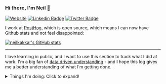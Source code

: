 ### Hi there, I'm Neil 👋

[![Website](https://img.shields.io/badge/Website-neilkakkar.com-red)](https://neilkakkar.com)
[![Linkedin Badge](https://img.shields.io/badge/Neil--Kakkar-0077b5?style=flat-square&logo=Linkedin&logoColor=white&labelColor=0077b5&link=https://www.linkedin.com/in/neilkakkar/)](https://www.linkedin.com/in/neilkakkar/)
[![Twitter Badge](https://img.shields.io/badge/-@neilkakkar-1ca0f1?style=flat-square&labelColor=1ca0f1&logo=twitter&logoColor=white&link=https://twitter.com/neilkakkar)](https://twitter.com/neilkakkar)

I work at [PostHog](https://github.com/PostHog/posthog), which is open source, which means I can now have Github stats and not feel disappointed:

[![neilkakkar's GitHub stats](https://github-readme-stats.vercel.app/api?username=neilkakkar&show_icons=true&include_all_commits=true&theme=radical)](https://github.com/neilkakkar)

---

<!--
**neilkakkar/neilkakkar** is a ✨ _special_ ✨ repository because its `README.md` (this file) appears on your GitHub profile.

Here are some ideas to get you started:

- 🔭 I’m currently working on ...
- 🌱 I’m currently learning ...
- 👯 I’m looking to collaborate on ...
- 🤔 I’m looking for help with ...
- 💬 Ask me about ...
- 📫 How to reach me: ...
- 😄 Pronouns: ...
- ⚡ Fun fact: ...
-->

I love learning in public, and I want to use this section to track what I did at work. I'm a big fan of [data driven understanding](https://neilkakkar.com/the-human-log.html) - and I hope this log gives me a better understanding of what I'm getting done.

<details>
<summary>Things I'm doing: Click to expand!</summary>

## 28 March 2023

New year, new offsite! This time, I had a solution: ChatGPT; and I was looking for a problem. We built a support bot to answer community questions - which has worked out surprisingly well.

Also, lots of tweaking around with the infrastructure, I've learned different ways pgbouncer can break. I wrote a blogpost about everything we learned trying to make flags reliable: https://github.com/PostHog/posthog.com/pull/5546


## 28 February 2023

More feature flag optimisations, my favourite being with cohorts: https://github.com/PostHog/posthog/pull/14272 - now, instead of relying on computed cohorts to evaluate flags, we convert cohorts into their definitions, and then use those in flags, so it uses the latest properties, irrespective of whether they are in the cohort yet or not.

This speeds things up as well, as we only need to go in one place to evaluate flags (the person properties database).

## 28 January 2023

Focus is back on feature flags, since they are the core of both experiments and features. We are mature enough with respect to features that a decent amount of people have started using them. This has brought up a new problem: Feature flags going down is a no-no. Not only does it affect our customers; but also our customers' customers.

So, make sure our flags are as resilient as possible: https://github.com/PostHog/posthog/issues/13601.

Also, caching is hard.

## 28 October 2022

It's been a while since experimentation released, and we've learned what all mistakes we made. One big mistake I made was not allowing users to change experiment goals once the experiment started. I was worried about p-hacking, but more often than not, the issue was that people made a mistake setting up the experiment, and it was _very_ annoying to restart the experiment just to change the goal, since you're losing all the data you've collected so far.

This month was all about fixing up these mistakes, polishing experiments up so we can learn the new ways things break.

We also spent some time thinking about the long term vision for our team: https://github.com/PostHog/posthog.com/pull/4516

## 28 September 2022

More feature flag improvements. A big one was bootstrapping, which brings local evaluation to the client-side (in a way): https://github.com/PostHog/posthog-js-lite/pull/24. You can initialise your libraries on the frontend with feature flags, which makes them instantly available.

## 28 July 2022

This month was about tackling the server-side libraries feature flag issues. I created a spec that simplified our work, since there was a standard document to replicate across libraries: https://github.com/PostHog/posthog/issues/10459#issuecomment-1193842228. This helped us review PRs quickly, and also helped us be faster for implementing, since you could blindly copy the structure, as long as you keep in mind language specific gotchas.
   
## 28 June 2022

The focus is coming back to feature flags. Specifically, there are a few problems that make them unusable on server-side libraries, and also for user flows (like authentication) where the user identity changes.

It was tricky figuring out how to add support for something like this, while not destroying performance, since this is a very sensitive endpoint. I ended up cleaning a lot of cruft on this endpoint to make this fast.

An explanation of the problem: https://github.com/PostHog/posthog/issues/9547
The solution: https://github.com/PostHog/posthog/pull/10196


## 28 May 2022

The next big thing to tackle is person on events: We are revamping all our queries to become scalable for billion event querying. This requires getting rid of joins as much as possible, and changing our data model a bit to support that. Here's a big overview of this: https://github.com/PostHog/posthog/issues/9802 - this turned out to be a pretty massive refactor.

## 28 April 2022
   
The new project is support for complex filters in cohorts: not only can we freely combine them, but also added support for complex behaviour like figuring out if a user did an event multiple times / in a specific sequence to become part of the cohort. Github thinks this was my highlight PR for the project: https://github.com/PostHog/posthog/pull/9462


## 28 March 2022

Lots of polishing on Experiments, the last 20% polishing takes surprisingly long. I've come to realise that frontend work takes a lot more time and effort.

We also had our offsite hackathon, out of which came Universal Search: The top searchbar on posthog now searches through everything to give a response.

## 4 February 2022

Automated Insights is the new hardd project, and I'm having a lot of fun remixing ideas: https://github.com/PostHog/posthog/issues/8261. OpenAI is amazing: what would've taken me days to setup 3 years ago now took 30 minutes. 🤯. This is great for quickly validating & discarding ideas.

## 28 January 2022

This month has been amazing. Experimentation looks great, has kicked off well, users (atleast the ones we interviewed) love most of it, and we launched it to everyone on Cloud this week!

This project is different from Correlation Analysis, in the sense that it takes longer for feedback to arrive: Users have to actually finish running their experiments to give feedback on the later-half of the product: the experience while running & on ending an experiment. So, decided to pause improvement work on this for now, setup metrics & docs, and wait for users to use it, listen in to feedback, and then decide how to solve the problems that come up.

Super happy with all that got done this month (it's a LOT, with lots of ...experimenting):

![image](https://user-images.githubusercontent.com/7115141/151827353-8a187ba8-5a9c-469a-9d6b-5a82ed427a30.png)


## 7 January 2022

We hit a slight snag with Experimentation: Most users were away during Christmas, which made it hard to schedule feedback calls, which made it hard to iterate quickly. I switched strategies a bit, and now focusing on building out things we definitely need for Experimentation to be successful, sans feedback. Would've loved to validate these, but eh. Will do it as intervews start pouring in.
   
Went on a 2 week break myself as well, which was refreshing.

## 3 December 2021

Aaaanndd I'm back with a new Project! This time, we're targeting experimentation: https://github.com/PostHog/posthog/issues/7418.

Just like last time, we want to get something working out this sprint. Ofcourse, I started with learning about what existing A/B test platforms do, building a model of why they do things that way, and then tweaking that model so it sits on top of PostHog's existing systems. That's what you see happen in the above thread^.

https://github.com/PostHog/posthog/issues/7462

## 26 November 2021

Support Hero time again. Probably not surprising, but this is becoming more intense: there's lots more people in Slack asking questions, which means I'm stretched thin, but oh, such a nice problem to have.

Guess which week was Support Hero: ![image](https://user-images.githubusercontent.com/7115141/144571971-0197913b-400f-4fe5-afb8-578f16c7b05c.png)


## 19 November 2021

After the huge project, it's vacation time! Need time to recharge - it was intense, too many open loops that kept me thinking about work after work.

## 29 October 2021

I shipped Quant Analysis! While last time was just the MVP, this time [we polished things up](https://github.com/PostHog/posthog/issues/6474), iterated on user feedback, and went back to them to see if they were happy (yes, they were). This was absolutely brilliant.

I used to think the most complicated part of building a product was the software engineering. Now I think it's figuring out what to build.

## 15 October 2021
   
Wow, what a sprint! I finally started implementation on the huge-ass Quantitative Analysis Project. What's unique about this project is that I'm leading one for the first time. It started off like this: https://github.com/PostHog/posthog/issues/5543

I was working closely with one other person, and we got an MVP out in week 1. This was faaaast! It allowed us to iterate quickly, gather feedback, and fix data issues quickly. With a product that depends on data being good, this was critical.

I wouldn't link specific PRs, because there were a shit-tonne

![image](https://user-images.githubusercontent.com/7115141/137518354-09ce7a51-bbd9-476a-ae62-13060d287699.png)

Interestingly, I spent a lot more time thinking about the problems to solve here, even after work (which didn't bode well for sleeping peacefully). At the same time, this allowed for some cool technical breakthroughs, where we could run correlations much quicker.

Finally, doing live user interviews was fun - getting feedback from actual users, reading between the lines, figuring out what they want, and then putting those ideas together was a fun challenge: https://github.com/PostHog/posthog/issues/6474. The next sprint is going to be scary ambitious.

## 1 October 2021

Two weeks of working on Paths. We shored up the API, and I finally got my hands on the frontend code. Kea is an amazing library to work with.

One very interesting problem: Validating Graph Edges on Paths: https://github.com/PostHog/posthog/issues/6041 (and linked PRs!)

- Connect Persons on a Path to an API request: https://github.com/PostHog/posthog/pull/6035, https://github.com/PostHog/posthog/pull/6070
- API additions: https://github.com/PostHog/posthog/pull/6124, https://github.com/PostHog/posthog/pull/6111, https://github.com/PostHog/posthog/pull/6052
- Query Optimisations: https://github.com/PostHog/posthog/pull/6125
- Random Frontend stuff: https://github.com/PostHog/posthog/pull/6175, 

## 17 September 2021

A (missed) Offsite, Support Hero, vacation to Mallorca <3

## 20 August 2021

I owned my first project! https://github.com/PostHog/posthog/issues/5543

Apart from thinking hard about this, the regular sprint continues. [Working on Paths](https://github.com/PostHog/posthog/issues/5545) - the new feature!

https://github.com/PostHog/posthog/pull/5646

This week's been pretty cool, because I'm finally doing more of the ground-up startupy stuff: thinking through things from scratch, building PoCs, gathering results, and then finally building the product.

## 13 August 2021

Final sprint for Funnels, got the vaccine, got sick afterwards, didn't do much, except this one big bug fix for funnel breakdowns: https://github.com/PostHog/posthog/pull/5655, https://github.com/PostHog/posthog/pull/5538

## 6 August 2021

Remember how Support Hero was a lot of fun? (Week of 21 May, 2021). Time for round 2. A lot less overwhelming, as I knew a lot more about things (but still not everything).

Random bug fixes: https://github.com/PostHog/posthog/pull/5486 etc. etc.
   
## 30 July 2021

More bug fixes, some tricky things to grasp, and finally dipped into other unknown areas. I follow a land-and-expand strategy: get really good at understanding one part of the system, then slowly expand from that "base" to understand rest of the system. This usually means that my work speed slows down, as I parse through all the new stuff.

A good way to do this is to pick up bugs at the edges of what you know. That's what I've been doing:
- Dashboard bug: https://github.com/PostHog/posthog/pull/5395 
- Caching bugs: https://github.com/PostHog/posthog/pull/5399
- Breakdown in funnels bug: mix of frontend and backend issues - https://github.com/PostHog/posthog/pull/5357
   
## 23 July 2021

Final sprint before Funnels meant lots of QA, lots of bugfixing, and lots of testing :) - I'm so tired now.

- Special Bugs: When your new technologies don't work like you'd expect: https://github.com/ClickHouse/ClickHouse/issues/26580, and patches for it: https://github.com/PostHog/posthog/pull/5283
- Bug fixes: https://github.com/PostHog/posthog/pull/5174, https://github.com/PostHog/posthog/pull/5277, https://github.com/PostHog/posthog/pull/5292, https://github.com/PostHog/posthog/pull/5308, https://github.com/PostHog/posthog/pull/5315, https://github.com/PostHog/posthog/pull/5316

## 16 July 2021
   
Lots of gathering requirements, getting to the bottom of new features we want to implement: https://github.com/PostHog/posthog/issues/5074 - and reminders to think from first principles.

- And then doing it: https://github.com/PostHog/posthog/pull/5104
- Some code rearchitectures that make future-work so much easier: https://github.com/PostHog/posthog/pull/5043
- Random bug fixes: https://github.com/PostHog/posthog/pull/5055
   
## 9 July 2021

Who knew playing around with SQL, and generating interesting queries could be so much fun? This week was more dakka: more add ons, more functionality to the basic funnel APIs. Some clever refactoring + testing mechanisms, that I enjoyed setting up

- Interesting test infra setup with Funnel Breakdowns - https://github.com/PostHog/posthog/pull/5043
- Refactoring to remove obsolete concepts - https://github.com/PostHog/posthog/pull/5037
- Bells and whistles - https://github.com/PostHog/posthog/pull/5024
- Random bug fixes: https://github.com/PostHog/posthog/pull/5055


## 2 July 2021

Some big funnel improvements

- Remember to create tests for backwards compatibility! - https://github.com/PostHog/posthog/pull/4946
- Unordered funnels, people, and more - https://github.com/PostHog/posthog/pull/4943, https://github.com/PostHog/posthog/pull/4890

## 25 June 2021

I was getting pretty comfortable with my role, and that seemed like the best time to switch teams 😂. Purely co-incidental, we shifted focus, and I've been writing wonderful SQL this week. Damn, this is SO MUCH FUN. This week (and hopefully the coming few weeks, really want to brush up on my querying skills). This has been very helpful: https://pgexercises.com/

- Some complex funnels: https://github.com/PostHog/posthog/pull/4868, https://github.com/PostHog/posthog/pull/4863
- When revisiting setting up, always update docs for whoever comes after you :) - https://github.com/PostHog/posthog.com/pull/1506

## 18 June 2021

Finishing up new processes for the Plugin Developer Experience, plus excellent docs.

- https://github.com/PostHog/posthog-plugin-starter-kit/pull/7, https://github.com/PostHog/posthog.com/pull/1467
- Fun bug fixes: https://github.com/PostHog/posthog/pull/4772
- Odds and ends: https://github.com/PostHog/posthog/pull/4755, https://github.com/PostHog/posthog.com/pull/1497

## 11 June 2021

Well, plugin installation is deprioritized for now. New focus: plugin development experience! Lots of time spent thinking about how the documentation should look like, what workflows should the code promote, and what feels confusing.

- Making the Plugin Development Experience nicer: https://github.com/PostHog/posthog.com/pull/1467, https://github.com/PostHog/posthog/pull/4688
- Wrangling with BigQuery: https://github.com/PostHog/bigquery-plugin/pull/9
   - Good Habit of mind - when things are hard to debug, write code to make it easier to debug similar issues in the future: https://github.com/PostHog/plugin-server/pull/465

## 4 June 2021

Thinking about a big project, and learning enough about the interacting systems to design a decent solution can be hard! Really looking forward to finishing the plugin installation step.

- Plugin Install Step: https://github.com/PostHog/plugin-server/issues/405, https://github.com/PostHog/plugin-server/pull/456
- Debugging S3 Queues: https://github.com/PostHog/plugin-server/pull/451

## 28 May 2021

Getting comfortable with the codebase, starting to focus on reviewing others' code. It's interesting to try and model how new changes would affect the existing code. Further, this helped uncover my blindspots - glad I started this earlier than later!

- Some interesting bug fixes: https://github.com/PostHog/posthog-js/pull/233, https://github.com/PostHog/posthog-js/pull/234
  - Accompanying blog post: 
- Random odds and ends: https://github.com/PostHog/plugin-server/pull/441, https://github.com/PostHog/plugin-server/pull/447, https://github.com/PostHog/posthog-js/pull/236


## 21 May 2021

I was Support Hero this week! It's... intense! Lots of user issues that I first have to learn about myself, and then solve. This took a surprisingly long amount of time, but was very worth it: it helped me see where actual users of PostHog get stuck.

- Built Plugin Capabilities: https://github.com/PostHog/plugin-server/pull/384, https://github.com/PostHog/posthog/pull/4371
  - This was my first big feature: involving touching a lot of things and understanding the system, so I could come up with a decent solution. Fun stuff!
- Support fixes: https://github.com/PostHog/posthog-python/pull/32

It's funny how this appears to be the least productive week so far, but I felt I got much more out of it, vs the past 2 weeks. I ought to do Support Hero more often than the usual schedule, if possible.

## 14 May 2021

- Disallow Plugins from changing the teamID: https://github.com/PostHog/plugin-server/pull/381
   - I messed up here a bit, forgot to take care of batch events (https://github.com/PostHog/plugin-server/pull/396)
- Add Sentry+Django integration to Python library: https://github.com/PostHog/posthog-python/pull/13
- Bug fixes: feature flag rollout %: https://github.com/PostHog/posthog-python/pull/30
- Random typos and fixes: https://github.com/PostHog/posthog/pull/4315, https://github.com/PostHog/posthog.com/pull/1335

## 7 May 2021

Week 1 at PostHog!

- Build a new plugin - the Downsampling Plugin: https://github.com/PostHog/downsampling-plugin/pull/1
- Add support for `$set` and `$set_once` to Python library: https://github.com/PostHog/posthog-python/pull/23
   - I messed up here a bit: https://github.com/PostHog/posthog-python/pull/28 - be moaar careful about tests that don't pass on local but pass on master
   - Interesting difference in workflow causing bugs: I didn't think of pulling master because I'm used to working off of forks, vs pre-existing branches
- Random typos and fixes: https://github.com/PostHog/posthog/pull/4220, https://github.com/PostHog/posthog.com/pull/1307, https://github.com/PostHog/posthog.com/pull/1316

</details>


